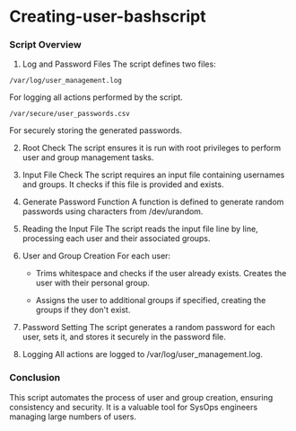 # Creating-user-bashscript

### Script Overview

1. Log and Password Files
The script defines two files:
```
/var/log/user_management.log
```
For logging all actions performed by the script.
```
/var/secure/user_passwords.csv
```
For securely storing the generated passwords.

2. Root Check
The script ensures it is run with root privileges to perform user and group management tasks.

3. Input File Check
The script requires an input file containing usernames and groups. It checks if this file is provided and exists.

4. Generate Password Function
A function is defined to generate random passwords using characters from /dev/urandom.

5. Reading the Input File
The script reads the input file line by line, processing each user and their associated groups.

6. User and Group Creation
For each user:

    * Trims whitespace and checks if the user already exists.
Creates the user with their personal group.

    * Assigns the user to additional groups if specified, creating the groups if they don't exist.

7. Password Setting
The script generates a random password for each user, sets it, and stores it securely in the password file.

8. Logging
All actions are logged to /var/log/user_management.log.

### Conclusion

This script automates the process of user and group creation, ensuring consistency and security. It is a valuable tool for SysOps engineers managing large numbers of users.